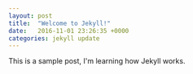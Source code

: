 ```yaml
---
layout: post
title:  "Welcome to Jekyll!"
date:   2016-11-01 23:26:35 +0000
categories: jekyll update
---
```

This is a sample post, I'm learning how Jekyll works.
